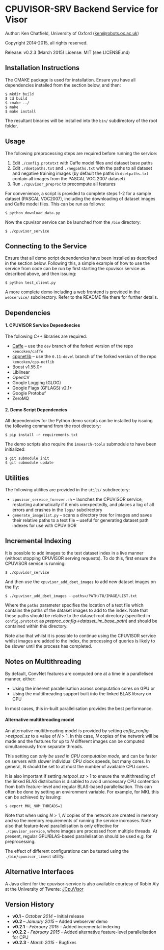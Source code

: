 CPUVISOR-SRV Backend Service for Visor
======================================

Author: Ken Chatfield, University of Oxford (ken@robots.ox.ac.uk)

Copyright 2014-2015, all rights reserved.

Release: v0.2.3 (March 2015)
License: MIT (see LICENSE.md)

Installation Instructions
-------------------------
The CMAKE package is used for installation. Ensure you have all dependencies
installed from the section below, and then:

    $ mkdir build
    $ cd build
    $ cmake ../
    $ make
    $ make install

The resultant binaries will be installed into the `bin/` subdirectory of the
root folder.

Usage
-----

The following preprocessing steps are required before running the service:

 1. Edit `./config.prototxt` with Caffe model files and dataset base paths
 2. Edit `./dsetpaths.txt` and `./negpaths.txt` with the paths to all dataset and
    negative training images (by default the paths in `dsetpaths.txt` contain all
    images from the PASCAL VOC 2007 dataset)
 3. Run `./cpuvisor_preproc` to precompute all features

For convenience, a script is provided to complete steps 1-2 for a sample dataset
(PASCAL VOC2007), including the downloading of dataset images and Caffe model
files. This can be run as follows:

    $ python download_data.py

Now the cpuvisor service can be launched from the `/bin` directory:

    $ ./cpuvisor_service

Connecting to the Service
-------------------------

Ensure that all demo script dependencies have been installed as described in the section
below. Following this, a simple example of how to use the service from code can be run
by first starting the cpuvisor service as described above, and then issuing:

    $ python test_client.py

A more complete demo including a web frontend is provided in the `webservice/` subdirectory.
Refer to the README file there for further details.

Dependencies
------------

#### 1. CPUVISOR Service Dependencies

The following C++ libraries are required:

 + [Caffe](https://github.com/kencoken/caffe) – use the `dev` branch of the
   forked version of the repo `kencoken/caffe`
 + [cppnetlib](https://github.com/kencoken/cpp-netlib) – use the `0.11-devel`
   branch of the forked version of the repo `kencoken/cpp-netlib`
 + Boost v1.55.0+
 + Liblinear
 + OpenCV
 + Google Logging (GLOG)
 + Google Flags (GFLAGS) v2.1+
 + Google Protobuf
 + ZeroMQ

#### 2. Demo Script Dependencies

All dependencies for the Python demo scripts can be installed by issuing the following
command from the root directory:

    $ pip install -r requirements.txt

The demo scripts also require the `imsearch-tools` submodule to have been initialized:

    $ git submodule init
    $ git submodule update

Utilities
---------

The following utilities are provided in the `utils/` subdirectory:

  * `cpuvisor_service_forever.sh` – launches the CPUVISOR service, restarting
      automatically if it ends unexpectedly, and places a log of all errors and crashes
      in the `logs/` subdirectory
  * `generate_imagelist.py` – scans a directory tree for images and saves their relative
      paths to a text file – useful for generating dataset path indexes for use with
      CPUVISOR

Incremental Indexing
--------------------

It is possible to add images to the test dataset index in a live manner (without stopping
CPUVISOR serving requests). To do this, first ensure the CPUVISOR service is running:

    $ ./cpuvisor_service

And then use the `cpuvisor_add_dset_images` to add new dataset images on the fly:

    $ ./cpuvisor_add_dset_images --paths=/PATH/TO/IMAGE/LIST.txt

Where the `paths` parameter specifies the location of a text file which contains the paths
of the dataset images to add to the index. Note that these paths should be relative to
the dataset root directory (specified in `config.prototxt` as
*preproc_config->dataset_im_base_path*) and should be contained within this directory.

Note also that whilst it is possible to continue using the CPUVISOR service whilst images
are added to the index, the processing of queries is likely to be slower until the process
has completed.

Notes on Multithreading
-----------------------

By default, ConvNet features are computed one at a time in a parallelised manner, either:

  * Using the inherent parallelisation across computation cores on GPU or
  * Using the multithreading support built into the linked BLAS library on CPU

In most cases, this in-built parallelisation provides the best performance.

#### Alternative multithreading model

An alternative multithreading model is provided by setting *caffe_config->netpool_sz*
to a value of *N* > 1. In this case, *N* copies of the network will be made and the
features for up to *N* different images can be computed simultaneously from separate threads.

This setting can *only be used in CPU computation mode*, and can be faster on servers
with slower individual CPU clock speeds, but many cores. In general, *N* should be set to
at most the number of available CPU cores.

It is also important if setting *netpool_sz* > 1 to ensure the multithreading of the linked
BLAS distribution is disabled to avoid unncessary CPU contention from both feature-level and
regular BLAS-based parallelisation. This can often be done by setting an environment variable.
For example, for MKL this can be achieved by issuing:

    $ export MKL_NUM_THREADS=1

Note that when using *N* > 1, *N* copies of the network are created in memory and so the memory
requirements of running the service increases. Note also that feature-level parallelisation
is only effective for `./cpuvisor_service`, where images are processed from multiple threads.
At present, regular GPU/BLAS-based parallelisation should be used e.g. for preprocessing.

The effect of different configurations can be tested using the `./bin/cpuvisor_timeit` utility.

Alternative Interfaces
----------------------

A Java client for the cpuvisor-service is also available courtesy of Robin Aly at the University
of Twente: [JCpuVisor](https://bitbucket.org/alyr/jcpuvisor)

Version History
---------------

- **v0.1** – *October 2014* – Initial release
- **v0.2** – *January 2015* – Added webserver demo
- **v0.2.1** – *February 2015* – Added incremental indexing
- **v0.2.2** - *February 2015* - Added alternative feature-level parallelisation for CPU
- **v0.2.3** - *March 2015* - Bugfixes
